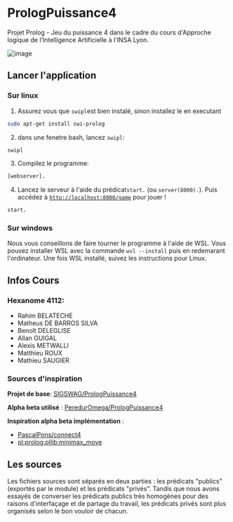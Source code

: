 # PrologPuissance4
Projet Prolog - Jeu du puissance 4 dans le cadre du cours d'Approche logique de l’Intelligence Artificielle à l'INSA Lyon.

![image](https://user-images.githubusercontent.com/36091631/144425789-c81eab37-f7e7-4146-9dd9-106e06f049e2.png)


## Lancer l'application 
### Sur linux
1. Assurez vous que `swipl`est bien instalé, sinon installez le en executant
```bash
sudo apt-get install swi-prolog
```
2. dans une fenetre bash, lancez `swipl`:
```bash
swipl
```
3. Compilez le programme:
```prolog
[webserver].
```
4. Lancez le serveur à l'aide du prédicat`start.` (ou `server(8000).`). Puis accédez à [`http://localhost:8000/game`](http://localhost:8000/game) pour jouer !
```prolog
start.
```

### Sur windows
Nous vous conseillons de faire tourner le programme à l'aide de WSL. Vous pouvez installer WSL avec la commande `wsl --install` puis en redemarant l'ordinateur. Une fois WSL installé, suivez les instructions pour Linux.

## Infos Cours

### Hexanome 4112:
- Rahim BELATECHE 
- Matheus DE BARROS SILVA 
- Benoît DELEGLISE 
- Allan GUIGAL 
- Alexis METWALLI 
- Matthieu ROUX 
- Mathieu SAUGIER

### Sources d'inspiration

**Projet de base**: [SIGSWAG/PrologPuissance4](https://github.com/SIGSWAG/PrologPuissance4)

**Alpha beta utilisé** : [PeredurOmega/PrologPuissance4](https://github.com/PeredurOmega/PrologPuissance4)

**Inspiration alpha beta implémentation** :
- [PascalPons/connect4](https://github.com/PascalPons/connect4/blob/part4/solver.cpp)
- [pl:prolog:pllib:minimax_move](https://ai.ia.agh.edu.pl/pl:prolog:pllib:minimax_move)

## Les sources
Les fichiers sources sont séparés en deux parties : les prédicats "publics" (exportés par le module) et les prédicats "privés". Tandis que nous avons essayés de converser les prédicats publics très homogènes pour des raisons d'interfaçage et de partage du travail, les prédicats privés sont plus organisés selon le bon vouloir de chacun.
